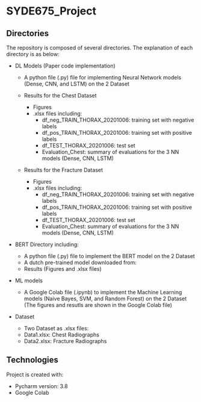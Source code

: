 # SYDE675_Project
## Directories
The repository is composed of several directories. The explanation of each directory is as below:
* DL Models (Paper code implementation)
  * A python file (.py) file for implementing Neural Network models (Dense, CNN, and LSTM) on the 2 Dataset
  * Results for the Chest Dataset
    * Figures
    * .xlsx files including:
      *  df_neg_TRAIN_THORAX_20201006: training set with negative labels  
      *  df_pos_TRAIN_THORAX_20201006: training set with positive labels
      *  df_TEST_THORAX_20201006: test set
      *  Evaluation_Chest: summary of evaluations for the 3 NN models (Dense, CNN, LSTM)
   
  * Results for the Fracture Dataset
    * Figures
    * .xlsx files including:
      *  df_neg_TRAIN_THORAX_20201006: training set with negative labels  
      *  df_pos_TRAIN_THORAX_20201006: training set with positive labels
      *  df_TEST_THORAX_20201006: test set
      *  Evaluation_Chest: summary of evaluations for the 3 NN models (Dense, CNN, LSTM)
       

  
* BERT Directory including:
  * A python file (.py) file to implement the BERT model on the 2 Dataset
  * A dutch pre-trained model downloaded from:
  * Results (Figures and .xlsx files)  
    
* ML models
  * A Google Colab file (.ipynb) to implement the Machine Learning models (Naive Bayes, SVM, and Random Forest) on the 2 Dataset
  (The figures and resutls are shown in the Google Colab file)
  
* Dataset
  * Two Dataset as .xlsx files:
   * Data1.xlsx: Chest Radiographs
   * Data2.xlsx: Fracture Radiographs


## Technologies
Project is created with:
* Pycharm version: 3.8
* Google Colab
